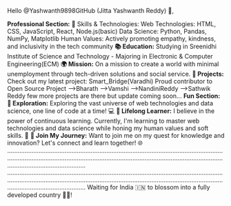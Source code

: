 Hello @Yashwanth9898GitHub (Jitta Yashwanth Reddy) 👋,

**Professional Section:**
🔧 Skills & Technologies:
Web Technologies: HTML, CSS, JavaScript, React, Node.js(basic)
Data Science: Python, Pandas, NumPy, Matplotlib
Human Values: Actively promoting empathy, kindness, and inclusivity in the tech community
**📚 Education:**
Studying in Sreenidhi Institute of Science and Technology - Majoring in Electronic & Computer Engineering(ECM)
**🌍 Mission:**
On a mission to create a world with minimal unemployment through tech-driven solutions and social service.
**🚀 Projects:**
Check out my latest project: Smart_Bridge(Varadhi)
Proud contributor to Open Source Project
-->Bharath
-->Vamshi
-->NandiniReddy
-->Sathwik Reddy
few more projects are there but update coming soon...
**Fun Section:
🚀 Exploration:**
Exploring the vast universe of web technologies and data science, one line of code at a time! 💻
**🧠 Lifelong Learner:**
I believe in the power of continuous learning. Currently, I'm learning to master web technologies and data science while honing my human values and soft skills. 🌱
**🌟 Join My Journey:**
Want to join me on my quest for knowledge and innovation? Let's connect and learn together! 🌐
.....................................................................................................................................................................................................................................................................................................
.....................................................................................................................................................................................................................................................................................................
                Waiting for India 🇮🇳 to blossom into a fully developed country 🌟💼!
